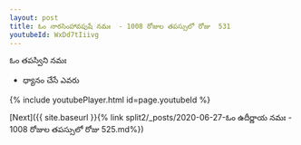 ```yaml
---
layout: post
title: ఓం నారసింహావపుషే నమః  - 1008 రోజుల తపస్సులో రోజు  531
youtubeId: WxDd7tIiivg
---
```

 
 
 ఓం తపస్విని నమః  
 
 -  ధ్యానం చేసే ఎవరు 
 
  
 
  
 
 
 
 
 
 


{% include youtubePlayer.html id=page.youtubeId %}
 
[Next]({{ site.baseurl }}{% link  split2/_posts/2020-06-27-ఓం ఉదీర్ణాయ నమః  - 1008 రోజుల తపస్సులో రోజు  525.md%})
 
